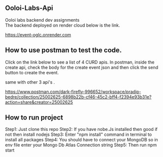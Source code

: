 ## Ooloi-Labs-Api
Ooloi labs backend dev assignments   
The backend deployed on render cloud below is the link.

https://event-oglc.onrender.com


## How to use postman to test the code. 
Click on the link below to see a list of 4 CURD apis. In postman, inside the create api, check the body for the create event json and then click the send button to create the event. 

same with other 3 api's .

https://www.postman.com/dark-firefly-996652/workspace/pradip-bedre/collection/25002625-6898b22b-cf46-45c2-bff4-f2394e93b31e?action=share&creator=25002625



## How to run project 
Step1: Just clone this repo 
Step2: If you have nobe.Js installed then good if not then install nodejs 
Step3: Enter "npm install" command in terminal to install all packages 
Step4: You should have to connect your MongoDB so in env file enter your Mongo Db Atlas Connection string 
Step5: Then run npm start 

